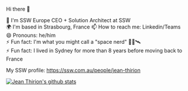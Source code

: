 Hi there 👋

👔 I'm SSW Europe CEO + Solution Architect at SSW  
🌍 I'm based in Strasbourg, France 
📫 How to reach me: Linkedin/Teams  
😄 Pronouns: he/him  
⚡ Fun fact: I'm what you might call a "space nerd" 🚀🌌🛰️  
⚡ Fun fact: I lived in Sydney for more than 8 years before moving back to France
  
My SSW profile: https://ssw.com.au/people/jean-thirion

[![Jean Thirion's github stats](https://github-readme-stats.vercel.app/api?username=JeanThirion&theme=dark)](https://github.com/JeanThirion/github-readme-stats)

